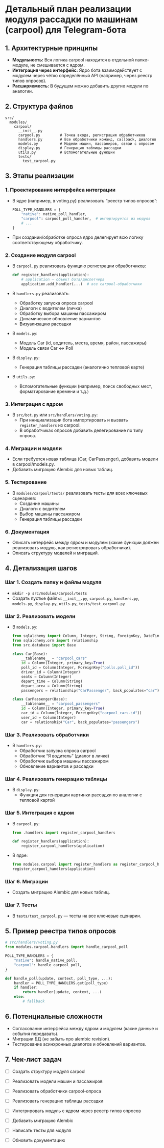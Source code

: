 # Детальный план реализации модуля рассадки по машинам (carpool) для Telegram-бота

## 1. Архитектурные принципы

- **Модульность:** Вся логика carpool находится в отдельной папке-модуле, не смешивается с ядром.
- **Интеграция через интерфейс:** Ядро бота взаимодействует с модулем через чётко определённый API (например, через реестр типов опросов).
- **Расширяемость:** В будущем можно добавить другие модули по аналогии.

## 2. Структура файлов

```
src/
  modules/
    carpool/
      __init__.py
      carpool.py         # Точка входа, регистрация обработчиков
      handlers.py        # Все обработчики команд, callback, диалогов
      models.py          # Модели машин, пассажиров, связи с опросом
      display.py         # Генерация таблицы рассадки
      utils.py           # Вспомогательные функции
      tests/
        test_carpool.py
```

## 3. Этапы реализации

### 1. Проектирование интерфейса интеграции

- В ядре (например, в voting.py) реализовать “реестр типов опросов”:
  ```python
  POLL_TYPE_HANDLERS = {
      "native": native_poll_handler,
      "carpool": carpool_poll_handler,  # импортируется из модуля
      # ...
  }
  ```
- При создании/обработке опроса ядро делегирует всю логику соответствующему обработчику.

### 2. Создание модуля carpool

- В `carpool.py` реализовать функцию регистрации обработчиков:
  ```python
  def register_handlers(application):
      # application — объект бота/диспетчера
      application.add_handler(...)  # все carpool-обработчики
  ```
- В `handlers.py` реализовать:
  - Обработку запуска опроса carpool
  - Диалоги с водителем (личка)
  - Обработку выбора машины пассажиром
  - Динамическое обновление вариантов
  - Визуализацию рассадки

- В `models.py`:
  - Модель Car (id, водитель, места, время, район, пассажиры)
  - Модель связи Car <-> Poll

- В `display.py`:
  - Генерация таблицы рассадки (аналогично тепловой карте)

- В `utils.py`:
  - Вспомогательные функции (например, поиск свободных мест, форматирование времени и т.д.)

### 3. Интеграция с ядром

- В `src/bot.py` или `src/handlers/voting.py`:
  - При инициализации бота импортировать и вызвать `register_handlers` из carpool.
  - В обработчиках опросов добавить делегирование по типу опроса.

### 4. Миграции и модели

- Если требуется новая таблица (Car, CarPassenger), добавить модели в carpool/models.py.
- Добавить миграцию Alembic для новых таблиц.

### 5. Тестирование

- В `modules/carpool/tests/` реализовать тесты для всех ключевых сценариев:
  - Создание машины
  - Диалоги с водителем
  - Выбор машины пассажиром
  - Генерация таблицы рассадки

### 6. Документация

- Описать интерфейс между ядром и модулем (какие функции должен реализовать модуль, как регистрировать обработчики).
- Описать структуру моделей и миграций.

## 4. Детализация шагов

### Шаг 1. Создать папку и файлы модуля

- `mkdir -p src/modules/carpool/tests`
- Создать пустые файлы: `__init__.py`, `carpool.py`, `handlers.py`, `models.py`, `display.py`, `utils.py`, `tests/test_carpool.py`

### Шаг 2. Реализовать модели

- В `models.py`:
  ```python
  from sqlalchemy import Column, Integer, String, ForeignKey, DateTime
  from sqlalchemy.orm import relationship
  from src.database import Base

  class Car(Base):
      __tablename__ = "carpool_cars"
      id = Column(Integer, primary_key=True)
      poll_id = Column(Integer, ForeignKey("polls.poll_id"))
      driver_id = Column(Integer)
      seats = Column(Integer)
      depart_time = Column(String)
      depart_area = Column(String)
      passengers = relationship("CarPassenger", back_populates="car")

  class CarPassenger(Base):
      __tablename__ = "carpool_passengers"
      id = Column(Integer, primary_key=True)
      car_id = Column(Integer, ForeignKey("carpool_cars.id"))
      user_id = Column(Integer)
      car = relationship("Car", back_populates="passengers")
  ```

### Шаг 3. Реализовать обработчики

- В `handlers.py`:
  - Обработчик запуска опроса carpool
  - Обработчик “Я водитель” (диалог в личке)
  - Обработчик выбора машины пассажиром
  - Обновление вариантов и рассадки

### Шаг 4. Реализовать генерацию таблицы

- В `display.py`:
  - Функция для генерации картинки рассадки по аналогии с тепловой картой

### Шаг 5. Интеграция с ядром

- В `carpool.py`:
  ```python
  from .handlers import register_carpool_handlers

  def register_handlers(application):
      register_carpool_handlers(application)
  ```
- В ядре:
  ```python
  from modules.carpool import register_handlers as register_carpool_handlers
  register_carpool_handlers(application)
  ```

### Шаг 6. Миграции

- Создать миграцию Alembic для новых таблиц.

### Шаг 7. Тесты

- В `tests/test_carpool.py` — тесты на все ключевые сценарии.

## 5. Пример реестра типов опросов

```python
# src/handlers/voting.py
from modules.carpool.handlers import handle_carpool_poll

POLL_TYPE_HANDLERS = {
    "native": handle_native_poll,
    "carpool": handle_carpool_poll,
}

def handle_poll(update, context, poll_type, ...):
    handler = POLL_TYPE_HANDLERS.get(poll_type)
    if handler:
        return handler(update, context, ...)
    else:
        # fallback
```

## 6. Потенциальные сложности

- Согласование интерфейса между ядром и модулем (какие данные и события передавать).
- Миграции БД (не забыть про alembic revision).
- Тестирование асинхронных диалогов и обновлений вариантов.

## 7. Чек-лист задач

- [ ] Создать структуру модуля carpool
- [ ] Реализовать модели машин и пассажиров
- [ ] Реализовать обработчики carpool-опроса
- [ ] Реализовать генерацию таблицы рассадки
- [ ] Интегрировать модуль с ядром через реестр типов опросов
- [ ] Добавить миграцию Alembic
- [ ] Написать тесты для модуля
- [ ] Обновить документацию

